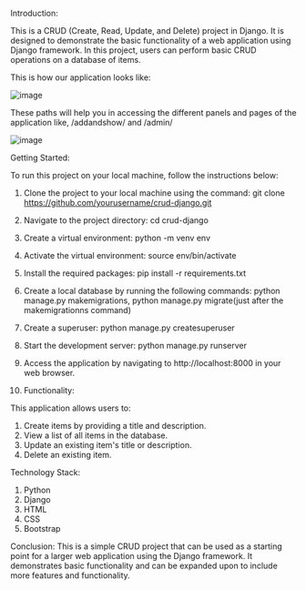 Introduction:

This is a CRUD (Create, Read, Update, and Delete) project in Django. It is designed to demonstrate the basic functionality of a web application using Django framework. In this project, users can perform basic CRUD operations on a database of items.

This is how our application looks like:

![image](https://user-images.githubusercontent.com/114444753/222390138-af3f025c-0c0a-4c50-96c2-874c87ae011c.png)


These paths will help you in accessing the different panels and pages of the application like, /addandshow/ and /admin/

![image](https://user-images.githubusercontent.com/114444753/222390017-f749702f-6a80-4ce9-83b7-7f23e39529e0.png)


Getting Started:

To run this project on your local machine, follow the instructions below:

1. Clone the project to your local machine using the command: git clone https://github.com/yourusername/crud-django.git

2. Navigate to the project directory: cd crud-django

3. Create a virtual environment: python -m venv env

4. Activate the virtual environment: source env/bin/activate

5. Install the required packages: pip install -r requirements.txt

6. Create a local database by running the following commands: python manage.py makemigrations, python manage.py migrate(just after the makemigrationns command)

7. Create a superuser: python manage.py createsuperuser

8. Start the development server: python manage.py runserver

9. Access the application by navigating to http://localhost:8000 in your web browser.

10. Functionality:

This application allows users to:

1. Create items by providing a title and description.
2. View a list of all items in the database.
3. Update an existing item's title or description.
4. Delete an existing item.

Technology Stack:

1. Python
2. Django
3. HTML
4. CSS
5. Bootstrap

Conclusion:
This is a simple CRUD project that can be used as a starting point for a larger web application using the Django framework. It demonstrates basic functionality and can be expanded upon to include more features and functionality.



